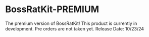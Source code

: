 # BossRatKit-PREMIUM
The premium version of BossRatKit!
This product is currently in development. Pre orders are not taken yet.
Release Date: 10/23/24
